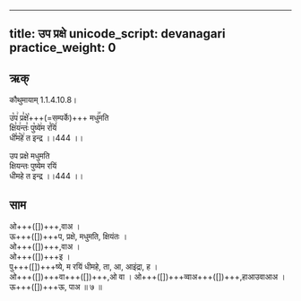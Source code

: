 
---
title: उप प्रक्षे
unicode_script: devanagari
practice_weight: 0
---
## ऋक्

कौथुमायाम् 1.1.4.10.8।

उ꣡प꣢ प्र꣣क्षे꣡+++(=सम्पर्के)+++ मधु꣢꣯मति  
क्षि꣣य꣢न्तः꣣ पु꣡ष्ये꣢म र꣣यिं꣢  
धी꣣म꣡हे꣢ त इन्द्र ।।444 ।।

उप प्रक्षे मधुमति  
क्षियन्तः पुष्येम रयिं  
धीमहे त इन्द्र ।।444 ।।

## साम

<div class="audioEmbed"  caption="गोपालार्यः 2015  " src="https://archive
.org/download/jaiminIya-sAma-gAna-paravastu-tradition-gopAla-2015/upa-praxe.mp3"></div>

ओ+++([])+++,वाअ ।  
ऊ+++([])+++प, प्रक्षे, मधुमति, क्षियंतः ।  
ओ+++([])+++,वाअ ।  
ओ+++([])+++इ ।  
पु+++([])+++ष्ये, म रयिं धीमहे, ता, आ, आइंद्रा, ह ।  
ओ+++([])+++वा+++([])+++,ओ वा । ओ+++([])+++व्वाअ+++([])+++,हाआउवाआअ ।  
ऊ+++([])+++ऊ, पाअ ॥ ७ ॥

